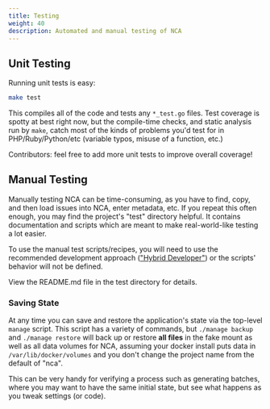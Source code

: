 ```yaml
---
title: Testing
weight: 40
description: Automated and manual testing of NCA
---
```


## Unit Testing

Running unit tests is easy:

```bash
make test
```

This compiles all of the code and tests any `*_test.go` files. Test coverage is
spotty at best right now, but the compile-time checks, and static analysis run
by `make`, catch most of the kinds of problems you'd test for in
PHP/Ruby/Python/etc (variable typos, misuse of a function, etc.)

Contributors: feel free to add more unit tests to improve overall coverage!

## Manual Testing

Manually testing NCA can be time-consuming, as you have to find, copy, and then
load issues into NCA, enter metadata, etc. If you repeat this often enough, you
may find the project's "test" directory helpful. It contains documentation and
scripts which are meant to make real-world-like testing a lot easier.

To use the manual test scripts/recipes, you will need to use the recommended
development approach (["Hybrid Developer"][1]) or the scripts' behavior will
not be defined.

View the README.md file in the test directory for details.

[1]: <{{% ref "dev-guide#hybrid-developer" %}}>

### Saving State

At any time you can save and restore the application's state via the top-level
`manage` script. This script has a variety of commands, but `./manage backup`
and `./manage restore` will back up or restore **all files** in the fake mount
as well as all data volumes for NCA, assuming your docker install puts data in
`/var/lib/docker/volumes` and you don't change the project name from the
default of "nca".

This can be very handy for verifying a process such as generating batches,
where you may want to have the same initial state, but see what happens as you
tweak settings (or code).
